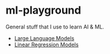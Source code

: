# ml-playground

General stuff that I use to learn AI & ML.

- [Large Language Models](./large-language-models)
- [Linear Regression Models](./linear-regression-models)
